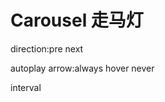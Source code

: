 <script setup>
import demo1 from './demo1.vue'
import demo2 from './demo2.vue'
import demo3 from './demo3.vue'
</script>

# Carousel 走马灯

direction:pre next
<preview comp-name="carousel" demo-name="demo1">
  <demo1/>
</preview>

autoplay  arrow:always hover never
<preview comp-name="carousel" demo-name="demo2">
  <demo2/>
</preview>

interval
<preview comp-name="carousel" demo-name="demo3">
  <demo3/>
</preview>